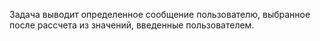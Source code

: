 Задача выводит определенное сообщение пользователю, выбранное после рассчета из значений, введенные пользователем.